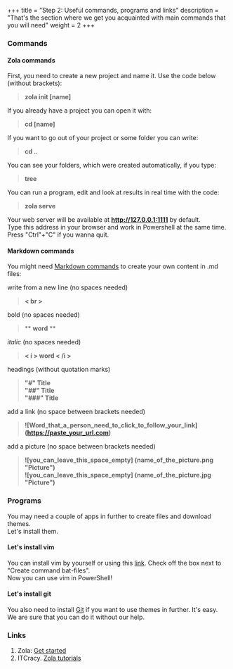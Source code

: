 +++
title = "Step 2: Useful commands, programs and links"
description = "That's the section where we get you acquainted with main commands that you will need"
weight = 2
+++

### Commands

#### Zola commands

First, you need to create a new project and name it. Use the code below (without brackets):

> **zola init [name]**

If you already have a project you can open it with:

> **cd [name]**

If you want to go out of your project or some folder you can write:

> **cd ..**

You can see your folders, which were created automatically, if you type:

> **tree**

You can run a program, edit and look at results in real time with the code:

> **zola serve**

Your web server will be available at **http://127.0.0.1:1111** by default.<br>
Type this address in your browser and work in Powershell at the same time.<br>
Press "Ctrl"+"C" if you wanna quit.

#### Markdown commands

You might need [Markdown commands](https://en.wikipedia.org/wiki/Markdown) to create your own content in .md files:

write from a new line (no spaces needed)
> **< br >**

bold (no spaces needed)
> ** **word** **

<i>italic</i> (no spaces needed)
> **< i > word < /i >**

headings (without quotation marks)
> **"#" Title** <br> 
> **"##" Title** <br>
> **"###" Title** <br>

add a link (no space between brackets needed)
> **![Word_that_a_person_need_to_click_to_follow_your_link] (https://paste_your_url.com)**

add a picture (no space between brackets needed)
> **![you_can_leave_this_space_empty] (name_of_the_picture.png "Picture")** <br>
> **![you_can_leave_this_space_empty] (name_of_the_picture.jpg "Picture")**

### Programs

You may need a couple of apps in further to create files and download themes.<br>
Let's install them.

#### Let's install vim

You can install vim by yourself or using this [link](https://github.com/vim/vim-win32-installer/releases/download/v8.2.2825/gvim_8.2.2825_x86_signed.exe).
Check off the box next to "Create command bat-files". <br>
Now you can use vim in PowerShell!

#### Let's install git

You also need to install [Git](https://git-scm.com/downloads) if you want to use themes in further. It's easy. We are sure that you can do it without our help.

### Links

1. Zola: [Get started](https://www.getzola.org/documentation/getting-started/overview/) 
2. ITCracy. [Zola tutorials](https://www.youtube.com/watch?v=rLcziFHhpPI&list=PL9pZM6WESR5Z1g_XFTT-hkPlHrTk5UPUt&ab_channel=ITcracy)